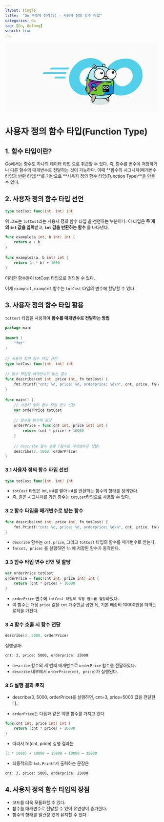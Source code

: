 ```yaml
---
layout: single
title:  "Go 구조체 정리(3) - 사용자 정의 함수 타입"
categories: Go
tag: [Go, Golang]
search: true
---
```

![go-icon](/assets/images/golang2.gif)

# **사용자 정의 함수 타입(Function Type)**

## **1. 함수 타입이란?**
Go에서는 함수도 하나의 데이터 타입 으로 취급할 수 있다.
즉, 함수를 변수에 저장하거나 다른 함수의 매개변수로 전달하는 것이 가능하다.
이때 **함수의 시그니처(매개변수 타입과 반환 타입)**를 기반으로 **사용자 정의 함수 타입(Function Type)**을 만들 수 있다.


## **2. 사용자 정의 함수 타입 선언**
```go
type totCost func(int, int) int 
```
위 코드는 `totCost`라는 사용자 정의 함수 타입 을 선언하는 부분이다.
이 타입은 **두 개의 `int` 값을 입력**받고, **`int` 값을 반환하는 함수** 를 나타낸다.

```go
func example(a int, b int) int {
    return a + b 
}

func example2(a, b int) int {
    return (a * b) + 1000 
}
```
이러한 함수들이 totCost 타입으로 정의될 수 있다.

이제 `example1`, `example2` 함수는 `totCost` 타입의 변수에 할당할 수 있다.

## **3. 사용자 정의 함수 타입 활용**
`totCost` 타입을 사용하여 **함수를 매개변수로 전달하는 방법**

```go
package main

import (
	"fmt"
)

// 사용자 정의 함수 타입 선언
type totCost func(int, int) int

// 함수 타입을 매개변수로 받는 함수
func describe(cnt int, price int, fn totCost) {
	fmt.Printf("cnt: %d, price: %d, orderprice: %d\n", cnt, price, fn(cnt, price))
}

func main() {
	// 사용자 정의 함수 타입 변수 선언
	var orderPrice totCost

	// 함수를 변수에 할당
	orderPrice = func(cnt int, price int) int {
		return (cnt * price) + 10000
	}

	// describe 함수 호출 (함수를 매개변수로 전달)
	describe(3, 5000, orderPrice)
}
```

### **3.1 사용자 정의 함수 타입 선언**
```go
type totCost func(int, int) int
```
- `totCost` 타입은 int, int를 받아 int를 반환하는 함수의 형태를 정의한다.
- 즉, 같은 시그니처를 가진 함수는 `totCost`타입으로 사용할 수 있다.

### **3.2 함수 타입을 매개변수로 받는 함수**
```go
func describe(cnt int, price int, fn totCost) {
	fmt.Printf("cnt: %d, price: %d, orderprice: %d\n", cnt, price, fn(cnt, price))
}
```

- `describe` 함수는 `cnt`, `price`, 그리고 `totCost` 타입의 함수를 매개변수로 받는다.
- `fn(cnt, price)` 를 실행하면 `fn` 에 저장된 함수가 동작한다.

### **3.3 함수 타입 변수 선언 및 할당**
```go
var orderPrice totCost
orderPrice = func(cnt int, price int) int {
	return (cnt * price) + 10000
}
```
- `orderPrice` 변수에 `totCost 타입의 익명 함수를 할당`하였다.
- 이 함수는 개당 `price` 값을 `cnt` 개수만큼 곱한 뒤, 기본 배송비 10000원을 더하는 로직을 가진다.

### **3.4 함수 호출 시 함수 전달**
```go
describe(3, 5000, orderPrice)
```
실행결과:
```bash
cnt: 3, price: 5000, orderprice: 25000
```
- `describe` 함수의 세 번째 매개변수로 `orderPrice` 함수를 전달하였다.
- `describe` 내부에서 `orderPrice(cnt, price)`가 실행된다.

### **3.5 실행 결과 로직**
- describe(3, 5000, orderPrice)를 실행하면, cnt=3, price=5000 값을 전달한다.

- `orderPrice`는 다음과 같은 익명 함수를 가지고 있다
```go
func(cnt int, price int) int {
    return (cnt * price) + 10000
}
```
- 따라서 fn(cnt, price) 실행 결과는
```go
(3 * 5000) + 10000 = 15000 + 10000 = 25000
```
- 최종적으로 `fmt.Printf`가 출력하는 문장은 
```bash
cnt: 3, price: 5000, orderprice: 25000
```

## **4. 사용자 정의 함수 타입의 장점**
- 코드를 더욱 모듈화할 수 있다.
- 함수를 매개변수로 전달할 수 있어 유연성이 증가한다.
- 함수의 형태를 일관성 있게 유지할 수 있다.


